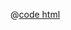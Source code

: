 <DemoWrap>
  <template #header>

### 可配置列

  </template>
  <template #tip>

proTable 提供 `useConfigurableColumns` ，可以传入一个 `columns` 和 `config` 来返回一个 proTable 的 `columnsRef` 和 `configurableColumnsRef` 。我们再去动态更新 `configurableColumnsRef` 的 visible 和顺序从而来修改 proTable 的列显示和顺序。

该 hook 提供了缓存功能，如不需要缓存功能，可不传 config，同样提供了 `clearCache` 来重置我们的修改。

  </template>
  <template #demo>
    <UseConfigurableColumnsDemo />
  </template>

@[code html](./UseConfigurableColumnsDemo.vue) </DemoWrap>
